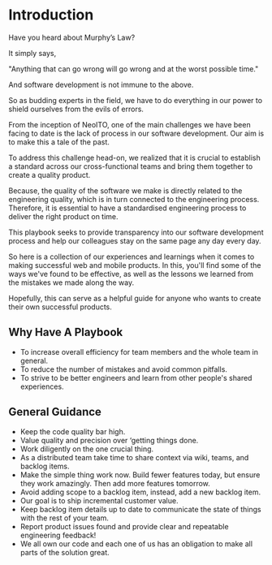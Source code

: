 # Introduction


Have you heard about Murphy’s Law?

It simply says,

"Anything that can go wrong will go wrong and at the worst possible time."

And software development is not immune to the above.

So as budding experts in the field, we have to do everything in our power to shield ourselves from the evils of errors.

From the inception of NeoITO, one of the main challenges we have been facing to date is the lack of process in our software development. Our aim is to make this a tale of the past.

To address this challenge head-on, we realized that it is crucial to establish a standard across our cross-functional teams and bring them together to create a quality product. 

Because, the quality of the software we make is directly related to the engineering quality, which is in turn connected to the engineering process. Therefore, it is essential to have a standardised engineering process to deliver the right product on time.

This playbook seeks to provide transparency into our software development process and help our colleagues stay on the same page any day every day. 

So here is a collection of our experiences and learnings when it comes to making successful web and mobile products. In this, you'll find some of the ways we've found to be effective, as well as the lessons we learned from the mistakes we made along the way. 

Hopefully, this can serve as a helpful guide for anyone who wants to create their own successful products.
## Why Have A Playbook
- To increase overall efficiency for team members and the whole team in general.
- To reduce the number of mistakes and avoid common pitfalls.
- To strive to be better engineers and learn from other people's shared experiences.
## General Guidance
- Keep the code quality bar high.
- Value quality and precision over ‘getting things done.
- Work diligently on the one crucial thing.
- As a distributed team take time to share context via wiki, teams, and backlog items.
- Make the simple thing work now. Build fewer features today, but ensure they work amazingly. Then add more features tomorrow.
- Avoid adding scope to a backlog item, instead, add a new backlog item.
- Our goal is to ship incremental customer value.
- Keep backlog item details up to date to communicate the state of things with the rest of your team.
- Report product issues found and provide clear and repeatable engineering feedback!
- We all own our code and each one of us has an obligation to make all parts of the solution great.
